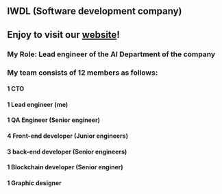 ## IWDL (Software development company)
## Enjoy to visit our <a href="https://iwdl.vercel.app">website</a>!
### My Role: Lead engineer of the AI Department of the company
### My team consists of 12 members as follows:
#### 1 CTO
#### 1 Lead engineer (me)
#### 1 QA Engineer (Senior engineer)
#### 4 Front-end developer (Junior engineers)
#### 3 back-end developer (Senior engineers)
#### 1 Blockchain developer (Senior enginer)
#### 1 Graphic designer
